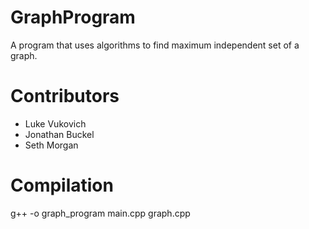 # GraphProgram
A program that uses algorithms to find maximum independent set of a graph.

# Contributors
- Luke Vukovich
- Jonathan Buckel
- Seth Morgan

# Compilation
g++ -o graph_program main.cpp graph.cpp